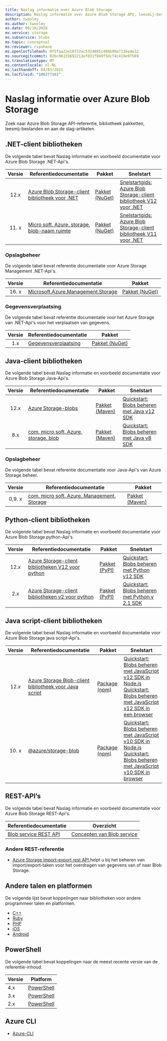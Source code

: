 ```yaml
---
title: Naslag informatie over Azure Blob Storage
description: Naslag informatie over Azure Blob Storage API, leesmij-bestanden en client bibliotheek pakketten zoeken.
author: twooley
ms.author: twooley
ms.date: 09/10/2020
ms.service: storage
ms.subservice: blobs
ms.topic: conceptual
ms.reviewer: ripohane
ms.openlocfilehash: 0f5faa22e18f22ac5324885c404b98e7116e4e32
ms.sourcegitcommit: 02bc06155692213ef031f049f5dcf4c418e9f509
ms.translationtype: MT
ms.contentlocale: nl-NL
ms.lasthandoff: 04/03/2021
ms.locfileid: "106277161"
---
```

# <a name="azure-blob-storage-reference"></a>Naslag informatie over Azure Blob Storage

Zoek naar Azure Blob Storage API-referentie, bibliotheek pakketten, leesmij-bestanden en aan de slag-artikelen.

## <a name="net-client-libraries"></a>.NET-client bibliotheken

De volgende tabel bevat Naslag informatie en voorbeeld documentatie voor Azure Blob Storage .NET-Api's.

|  Versie  | Referentiedocumentatie | Pakket | Snelstart |
| :-------: | ----------------------- | ------- | ---------- |
| 12.x | [Azure Blob Storage-client bibliotheek voor .NET](/dotnet/api/overview/azure/storage.blobs-readme) | [Pakket (NuGet)](https://www.nuget.org/packages/Azure.Storage.Blobs/) | [Snelstartgids: Azure Blob Storage-client bibliotheek V12 voor .NET](./storage-quickstart-blobs-dotnet.md) |
| 11. x | [Micro soft. Azure. storage. blob-naam ruimte](/dotnet/api/microsoft.azure.storage.blob) | [Pakket (NuGet)](https://www.nuget.org/packages/Microsoft.Azure.Storage.Blob/) | [Snelstartgids: Azure Blob Storage-client bibliotheek V11 voor .NET](./storage-quickstart-blobs-dotnet-legacy.md) |

### <a name="storage-management"></a>Opslagbeheer

De volgende tabel bevat referentie documentatie voor Azure Storage Management .NET-Api's.

|  Versie  | Referentiedocumentatie | Pakket |
| :-------: | ----------------------- | ------- |
| 16. x | [Microsoft.Azure.Management.Storage](/dotnet/api/microsoft.azure.management.storage) | [Pakket (NuGet)](https://www.nuget.org/packages/Microsoft.Azure.Management.Storage/) |

### <a name="data-movement"></a>Gegevensverplaatsing

De volgende tabel bevat referentie documentatie voor het Azure Storage van .NET-Api's voor het verplaatsen van gegevens.

|  Versie  | Referentiedocumentatie | Pakket |
| :-------: | ----------------------- | ------- |
| 1.x | [Gegevensverplaatsing](/dotnet/api/microsoft.azure.storage.datamovement) | [Pakket (NuGet)](https://www.nuget.org/packages/Microsoft.Azure.Storage.DataMovement/) |

## <a name="java-client-libraries"></a>Java-client bibliotheken

De volgende tabel bevat Naslag informatie en voorbeeld documentatie voor Azure Blob Storage Java-Api's.

|  Versie  | Referentiedocumentatie | Pakket | Snelstart |
| :-------: | ----------------------- | ------- | ---------- |
| 12.x | [Azure Storage-blobs](/java/api/overview/azure/storage-blob-readme) | [Pakket (Maven)](https://mvnrepository.com/artifact/com.azure/azure-storage-blob) | [Quickstart: Blobs beheren met Java v12 SDK](./storage-quickstart-blobs-java.md) |
| 8.x | [com. micro soft. Azure. storage. blob](/java/api/com.microsoft.azure.storage.blob) | [Pakket (Maven)](https://mvnrepository.com/artifact/com.microsoft.azure/azure-storage) | [Quickstart: Blobs beheren met Java v8 SDK](./storage-quickstart-blobs-java-legacy.md) |

### <a name="storage-management"></a>Opslagbeheer

De volgende tabel bevat referentie documentatie voor Java-Api's van Azure Storage beheer.

|  Versie  | Referentiedocumentatie | Pakket |
| :-------: | ----------------------- | ------- |
| 0,9. x | [com. micro soft. Azure. Management. Storage](/java/api/overview/azure/storage/management) | [Pakket (Maven)](https://mvnrepository.com/artifact/com.microsoft.azure/azure-svc-mgmt-storage) |

## <a name="python-client-libraries"></a>Python-client bibliotheken

De volgende tabel bevat Naslag informatie en voorbeeld documentatie voor Azure Blob Storage python-Api's.

|  Versie  | Referentiedocumentatie | Pakket | Snelstart |
| :-------: | ----------------------- | ------- | ---------- |
| 12.x | [Azure Storage-client bibliotheken V12 voor python](/azure/developer/python/sdk/storage/overview) | [Pakket (PyPI)](https://pypi.org/project/azure-storage-blob/) | [Quickstart: Blobs beheren met Python v12 SDK](./storage-quickstart-blobs-python.md) |
| 2.x | [Azure Storage-client bibliotheken v2 voor python](/azure/developer/python/sdk/storage/overview?view=storage-py-v2&preserve-view=true) | [Pakket (PyPI)](https://pypi.org/project/azure-storage-blob/2.1.0/) | [Quickstart: Blobs beheren met Python v 2.1 SDK](./storage-quickstart-blobs-python-legacy.md) |

## <a name="javascript-client-libraries"></a>Java script-client bibliotheken

De volgende tabel bevat Naslag informatie en voorbeeld documentatie voor Azure Blob Storage java script-Api's.

|  Versie  | Referentiedocumentatie | Pakket | Snelstart |
| :-------: | ----------------------- | ------- | ---------- |
| 12.x | [Azure Storage Blob-client bibliotheek voor Java script](/javascript/api/overview/azure/storage-blob-readme) | [Package (npm)](https://www.npmjs.com/package/@azure/storage-blob) | [Quickstart: Blobs beheren met JavaScript v12 SDK in Node.js](./storage-quickstart-blobs-nodejs.md) <br/> [Quickstart: Blobs beheren met JavaScript v12 SDK in een browser](./quickstart-blobs-javascript-browser.md) |
| 10. x | [@azure/storage-blob](/javascript/api/@azure/storage-blob/?view=azure-node-legacy&preserve-view=true) | [Package (npm)](https://www.npmjs.com/package/@azure/storage-blob/v/10.5.0) | [Quickstart: Blobs beheren met JavaScript v10 SDK in Node.js](./storage-quickstart-blobs-nodejs-legacy.md) <br/> [Quickstart: Blobs beheren met JavaScript v10 SDK in browser](./storage-quickstart-blobs-javascript-client-libraries-legacy.md)|

## <a name="rest-apis"></a>REST-API’s

De volgende tabel bevat Naslag informatie en voorbeeld documentatie voor Azure Blob Storage REST-Api's.

| Referentiedocumentatie | Overzicht |
| ----------------------- | -------- |
| [Blob service REST API](/rest/api/storageservices/blob-service-rest-api) | [Concepten van Blob service](/rest/api/storageservices/blob-service-concepts) |

### <a name="other-rest-reference"></a>Andere REST-referentie

- [Azure Storage import-export rest API ](/rest/api/storageimportexport/) helpt u bij het beheren van import/export-taken voor het overdragen van gegevens van of naar Blob Storage.

## <a name="other-languages-and-platforms"></a>Andere talen en platformen

De volgende lijst bevat koppelingen naar bibliotheken voor andere programmeer talen en platformen.

- [C++](https://azure.github.io/azure-storage-cpp)
- [Ruby](https://azure.github.io/azure-storage-ruby)
- [PHP](https://azure.github.io/azure-storage-php/)
- [iOS](https://azure.github.io/azure-storage-ios/)
- [Android](https://azure.github.io/azure-storage-android)

## <a name="powershell"></a>PowerShell

De volgende tabel bevat koppelingen naar de meest recente versie van de referentie-inhoud.

| Versie | Platform |
| ------- | -------- |
|  4.x  | [PowerShell](/powershell/module/az.storage/?view=azps-4.8.0&preserve-view=true) |
|  3.x  | [PowerShell](/powershell/module/az.storage/?view=azps-3.8.0&preserve-view=true) |
|  2.x  | [PowerShell](/powershell/module/az.storage/?view=azps-2.8.0&preserve-view=true) |

## <a name="azure-cli"></a>Azure CLI

- [Azure-CLI](/cli/azure/storage)
